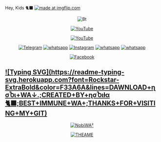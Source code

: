 Hey, Kids 🐈‍⬛ 
 <a href="https://imgflip.com/gif/7m9cr4"><img src="https://i.imgflip.com/7m9cr4.gif" title="made at imgflip.com"/></a>
   

<p align="center"><img src= "https://user-images.githubusercontent.com/49580304/110318584-81067880-7fc2-11eb-8391-152d308e7f2b.gif" alt="Bt">

<p align="center">
<a href="http://GitHub.com/nobi-2"><img title="YouTube" src= "https://img.shields.io/badge/Github-Nobi~2-black?style=for-the-badge&logo=github"></a>
<p align="center">
<a href="https://youtube.com/@badnobita776"><img title="YouTube" src= "https://img.shields.io/badge/YouTube-BaD Nobita-red?style=for-the-badge&logo=Youtube"></a>
</p>
<p align="center">
<a href="https://t.me/Itz_nobita_18_bOt"><img title="Telegram" src="https://img.shields.io/badge/Telegram Bot-black?style=for-the-badge&logo=Telegram "></a>
<a href="http://Wa.me/+917000562148?text=I+Love+you+Nobi🖤"><img title="whatsapp" src="https://img.shields.io/badge/whatsapp-black?style=for-the-badge&logo=whatsapp"></a>
<a href="https://instagram.com/itz_nobita_18?igshid=NTc4MTIwNjQ2YQ=="><img title="Instagram" src="https://img.shields.io/badge/INSTAGRAM-black?style=for-the-badge&logo=instagram"></a>
<a href="http://Wa.me/+919174493135?text=I+Love+you+Nobi🖤"><img title="whatsapp" src="https://img.shields.io/badge/whatsapp2-black?style=for-the-badge&logo=whatsapp"></a>
<a href="https://chat.whatsapp.com/FnMfdfQADzZKrT0wQCSjGK"><img title="whatsapp" src="https://img.shields.io/badge/whatsapp_GROUP-black?style=for-the-badge&logo=whatsapp"></a>
<p/>
<p align="center">
<a href="https://www.facebook.com/profile.php?id=100086978310017&mibextid=ZbWKwL"><img title="Facebook" src="https://img.shields.io/badge/Facebook-black?style=for-the-badge&logo=Facebook"></a>
 
 ## [![Typing SVG](https://readme-typing-svg.herokuapp.com?font=Rockstar-ExtraBold&color=F33A6A&lines=DAWNLOAD+ɳσႦι+WA↓.;CREATED+BY+ɳσႦιƚα 🐈‍⬛;BEST+IMMUNE+WA+;THANKS+FOR+VISITING+MY+GIT)](https://git.io/typing-svg)
 
<p align="center">
<a href="https://www.mediafire.com/file/0rcwfb7mmfl6jrt/%25C9%25B3%25CF%2583%25E1%2582%25A6%25CE%25B9%25E2%259A%2598_%25CF%258E%25CE%25AC%25C2%25B2_%25E2%2599%25A1%25E1%25B7%25A1%25E2%2583%259F%25CD%259C%25F0%259F%2590%2588%25E2%2580%258D%25E2%25AC%259B%2528com.dgxeon%2529.apk/file"><img title="NobiWA²" src="https://img.shields.io/badge/NobiWA²-skyblue?style=for-the-badge&logo=mediafire"></a>
<p align="center">
<a href="https://www.mediafire.com/file/ehy4tj9unky2suu/ɳσႦι⚘+ώά²+THEAME(black)🖤.zip/file"><img title="THEAME" src="https://img.shields.io/badge/WA THEAME-black?style=for-the-badge&logo=mediafire"></a>
<p/>
